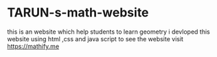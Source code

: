 # TARUN-s-math-website
this is an website which help students to learn geometry i devloped this website using html ,css and java script to see the website visit https://mathify.me
